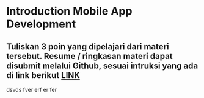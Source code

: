 # Introduction Mobile App Development
## Tuliskan 3 poin yang dipelajari dari materi tersebut. Resume / ringkasan materi dapat disubmit melalui Github, sesuai intruksi yang ada di link berikut [LINK](https://cobalt-bike-c9e.notion.site/Cara-Pengumpulan-2b2224b8ba0b4dd78774084a65c0154d)


dsvds
fver
erf
er
fer
